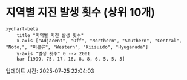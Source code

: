 # 지역별 지진 발생 횟수 (상위 10개)

```mermaid
xychart-beta
    title "지역별 지진 발생 횟수"
    x-axis ["Adjacent", "Off", "Northern", "Southern", "Central", "Noto,", "미분류", "Western", "Kiisuido", "Hyuganada"]
    y-axis "발생 횟수" 0 --> 2001
    bar [1999, 75, 17, 16, 8, 8, 6, 5, 5, 5]
```

업데이트 시간: 2025-07-25 22:04:03
